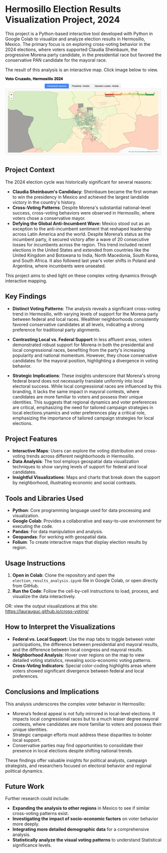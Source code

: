 # Hermosillo Election Results Visualization Project, 2024

This project is a Python-based interactive tool developed with Python in Google Colab to visualize and analyze election results in Hermosillo, Mexico. The primary focus is on exploring cross-voting behavior in the 2024 elections, where voters supported Claudia Sheinbaum, the progressive Morena party candidate, in the presidential race but favored the conservative PAN candidate for the mayoral race.

The result of this analysis is an interactive map. Click image below to view.

[<img src="voting_participation.jpeg" alt="Interactive Geographical Visualization" width="600">](https://laurauguc.github.io/cross-voting/)

## Project Context

The 2024 election cycle was historically significant for several reasons:
- **Claudia Sheinbaum's Candidacy**: Sheinbaum became the first woman to win the presidency in Mexico and achieved the largest landslide victory in the country's history.
- **Cross-Voting Patterns**: Despite Morena's substantial national-level success, cross-voting behaviors were observed in Hermosillo, where voters chose a conservative mayor.
- **Defying the Global Anti-Incumbent Wave:** Mexico stood out as an exception to the anti-incumbent sentiment that reshaped leadership across Latin America and the world. Despite Morena’s status as the incumbent party, it secured victory after a wave of 20 consecutive losses for incumbents across the region. This trend included recent elections in the United States and extended from countries like the United Kingdom and Botswana to India, North Macedonia, South Korea, and South Africa. It also followed last year’s voter shifts in Poland and Argentina, where incumbents were unseated.

This project aims to shed light on these complex voting dynamics through interactive mapping.

## Key Findings

- **Distinct Voting Patterns**:  The analysis reveals a significant cross-voting trend in Hermosillo, with varying levels of support for the Morena party between federal and local races. Wealthier neighborhoods consistently favored conservative candidates at all levels, indicating a strong preference for traditional party alignments.

- **Contrasting Local vs. Federal Support**  In less affluent areas, voters demonstrated robust support for Morena in both the presidential and local congressional races, benefiting from the party's increasing popularity and national momentum. However, they chose conservative candidates for the mayoral position, highlighting a divergence in voting behavior.

- **Strategic Implications**: These insights underscore that Morena's strong federal brand does not necessarily translate uniformly into local electoral success. While local congressional races are influenced by this branding, it lacks the same impact in mayoral contests, where candidates are more familiar to voters and possess their unique identities. This suggests that regional dynamics and voter preferences are critical, emphasizing the need for tailored campaign strategies in local elections.ynamics and voter preferences play a critical role, emphasizing the importance of tailored campaign strategies for local elections.

## Project Features

- **Interactive Maps**: Users can explore the voting distribution and cross-voting trends across different neighborhoods in Hermosillo.
- **Data Analysis**: The tool employs geospatial data visualization techniques to show varying levels of support for federal and local candidates.
- **Insightful Visualizations**: Maps and charts that break down the support by neighborhood, illustrating economic and social contrasts.

## Tools and Libraries Used

- **Python**: Core programming language used for data processing and visualization.
- **Google Colab**: Provides a collaborative and easy-to-use environment for executing the code.
- **Pandas**: For data manipulation and analysis.
- **Geopandas**: For working with geospatial data.
- **Folium**: To create interactive maps that display election results by region.

## Usage Instructions

1. **Open in Colab**: Clone the repository and open the `election_results_analysis.ipynb` file in Google Colab, or open directly from GitHub.
3. **Run the Code**: Follow the cell-by-cell instructions to load, process, and visualize the data interactively.

OR: view the output visualizations at this site: https://laurauguc.github.io/cross-voting/

## How to Interpret the Visualizations

- **Federal vs. Local Support**: Use the map tabs to toggle between voter participations, the difference between presidential and mayoral results, and the difference between local congress and mayoral results.
- **Neighborhood Analysis**: Hover over regions on the map to view detailed voting statistics, revealing socio-economic voting patterns.
- **Cross-Voting Indicators**: Special color-coding highlights areas where voters showed significant divergence between federal and local preferences.

## Conclusions and Implications

This analysis underscores the complex voter behavior in Hermosillo:
- Morena’s federal appeal is not fully mirrored in local-level elections. It impacts local congressional races but to a much lesser degree mayoral contests, where candidates are more familiar to voters and possess their unique identities. 
- Strategic campaign efforts must address these disparities to bolster local support.
- Conservative parties may find opportunities to consolidate their presence in local elections despite shifting national trends.

These findings offer valuable insights for political analysts, campaign strategists, and researchers focused on electoral behavior and regional political dynamics.

## Future Work

Further research could include:
- **Expanding the analysis to other regions** in Mexico to see if similar cross-voting patterns exist.
- **Investigating the impact of socio-economic factors** on voter behavior more deeply.
- **Integrating more detailed demographic data** for a comprehensive analysis.
- **Statistically analyze the visual voting patterns** to understand Statistical significance levels.


